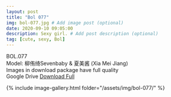 ```yaml
---
layout: post
title: "Bol 077"
img: bol-077.jpg # Add image post (optional)
date: 2020-09-10 09:05:00
description: Sexy girl. # Add post description (optional)
tag: [cute, sexy, Bol]
---
```

BOL.077  
Model: 柳侑绮Sevenbaby & 夏美酱 (Xia Mei Jiang)                                                
Images in download package have full quality                    
Google Drive [Download Full](http://gestyy.com/eekfWP)

{% include image-gallery.html folder="/assets/img/bol-077/" %}

